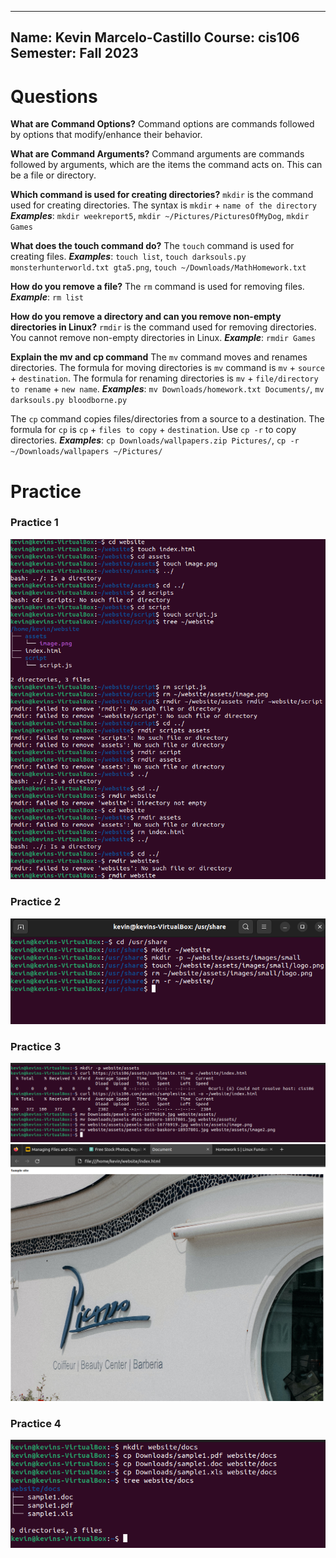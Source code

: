 
---
Name: Kevin Marcelo-Castillo
Course: cis106
Semester: Fall 2023
---
# Questions
**What are Command Options?**
Command options are commands followed by options that modify/enhance their behavior.

**What are Command Arguments?**
Command arguments are commands followed by arguments, which are the items the command acts on. This can be a file or directory.

**Which command is used for creating directories?**
`mkdir` is the command used for creating directories. The syntax is `mkdir` + `name of the directory`
***Examples***: `mkdir weekreport5`, `mkdir ~/Pictures/PicturesOfMyDog`, `mkdir Games`

**What does the touch command do?**
The `touch` command is used for creating files.
***Examples***: `touch list`, `touch darksouls.py monsterhunterworld.txt gta5.png`, `touch ~/Downloads/MathHomework.txt`

**How do you remove a file?**
The `rm` command is used for removing files.
***Example***: `rm list` 

**How do you remove a directory and can you remove non-empty directories in Linux?**
`rmdir` is the command used for removing directories. You cannot remove non-empty directories in Linux.
***Example***: `rmdir Games`

**Explain the mv and cp command**
The `mv` command moves and renames directories. The formula for moving directories is `mv` command is `mv` + `source` + `destination`. The formula for renaming directories is `mv` + `file/directory to rename` + `new name`. 
***Examples***: `mv Downloads/homework.txt Documents/`, `mv darksouls.py bloodborne.py`

The `cp` command copies files/directories from a source to a destination. The formula for `cp` is `cp` + `files to copy` + `destination`. Use `cp -r` to copy directories.
***Examples***: `cp Downloads/wallpapers.zip Pictures/`, `cp -r ~/Downloads/wallpapers ~/Pictures/`

# Practice

### Practice 1 
![q1](practice1.png)

### Practice 2
![q2](practice2.png)

### Practice 3
![q3](practice3.png)
![q3.1](practice3.1.png)

### Practice 4
![q4](practice4.png)
